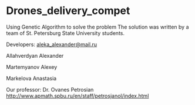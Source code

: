 # Drones_delivery_compet
Using Genetic Algorithm to solve the problem
The solution was written by a team of St. Petersburg State University students.

Developers:
aleka_alexander@mail.ru

Allahverdyan Alexander

Martemyanov Alexey

Markelova Anastasia

Our professor: Dr. Ovanes Petrosian http://www.apmath.spbu.ru/en/staff/petrosjanol/index.html

